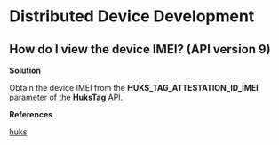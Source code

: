 # Distributed Device Development


## How do I view the device IMEI? (API version 9)

**Solution**

Obtain the device IMEI from the **HUKS_TAG_ATTESTATION_ID_IMEI** parameter of the **HuksTag** API.

**References**

[huks](../reference/apis/js-apis-huks.md#hukstag)
